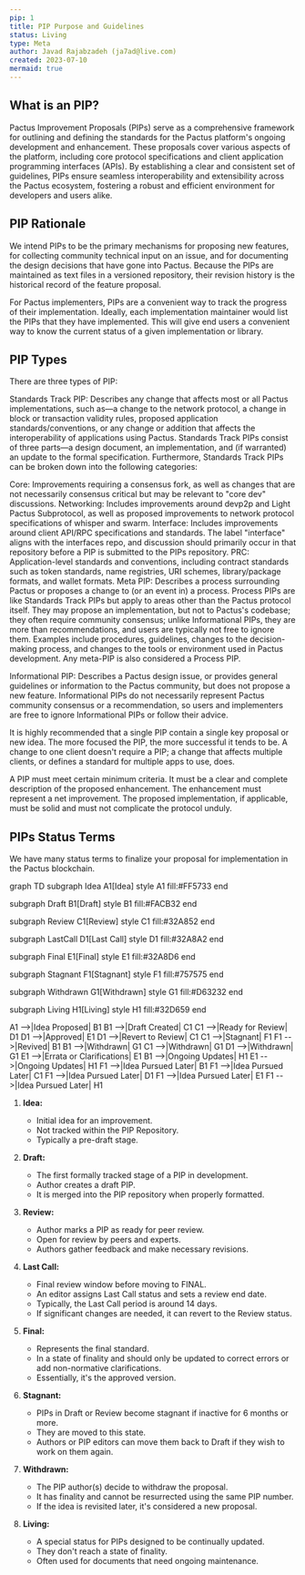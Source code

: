 ```yaml
---
pip: 1
title: PIP Purpose and Guidelines
status: Living
type: Meta
author: Javad Rajabzadeh (ja7ad@live.com)
created: 2023-07-10
mermaid: true
---
```


## What is an PIP?
Pactus Improvement Proposals (PIPs) serve as a comprehensive framework for outlining and defining the standards 
for the Pactus platform's ongoing development and enhancement. These proposals cover various aspects of the platform, 
including core protocol specifications and client application programming interfaces (APIs). By establishing a clear 
and consistent set of guidelines, PIPs ensure seamless interoperability and extensibility across the Pactus ecosystem, 
fostering a robust and efficient environment for developers and users alike.

## PIP Rationale
We intend PIPs to be the primary mechanisms for proposing new features, for collecting community technical input on an issue, and for documenting the design decisions that have gone into Pactus. Because the PIPs are maintained as text files in a versioned repository, their revision history is the historical record of the feature proposal.

For Pactus implementers, PIPs are a convenient way to track the progress of their implementation. Ideally, each implementation maintainer would list the PIPs that they have implemented. This will give end users a convenient way to know the current status of a given implementation or library.

## PIP Types
There are three types of PIP:

Standards Track PIP: Describes any change that affects most or all Pactus implementations, such as—a change to the network protocol, a change in block or transaction validity rules, proposed application standards/conventions, or any change or addition that affects the interoperability of applications using Pactus. Standards Track PIPs consist of three parts—a design document, an implementation, and (if warranted) an update to the formal specification. Furthermore, Standards Track PIPs can be broken down into the following categories:

Core: Improvements requiring a consensus fork, as well as changes that are not necessarily consensus critical but may be relevant to "core dev" discussions.
Networking: Includes improvements around devp2p and Light Pactus Subprotocol, as well as proposed improvements to network protocol specifications of whisper and swarm.
Interface: Includes improvements around client API/RPC specifications and standards. The label "interface" aligns with the interfaces repo, and discussion should primarily occur in that repository before a PIP is submitted to the PIPs repository.
PRC: Application-level standards and conventions, including contract standards such as token standards, name registries, URI schemes, library/package formats, and wallet formats.
Meta PIP: Describes a process surrounding Pactus or proposes a change to (or an event in) a process. Process PIPs are like Standards Track PIPs but apply to areas other than the Pactus protocol itself. They may propose an implementation, but not to Pactus's codebase; they often require community consensus; unlike Informational PIPs, they are more than recommendations, and users are typically not free to ignore them. Examples include procedures, guidelines, changes to the decision-making process, and changes to the tools or environment used in Pactus development. Any meta-PIP is also considered a Process PIP.

Informational PIP: Describes a Pactus design issue, or provides general guidelines or information to the Pactus community, but does not propose a new feature. Informational PIPs do not necessarily represent Pactus community consensus or a recommendation, so users and implementers are free to ignore Informational PIPs or follow their advice.

It is highly recommended that a single PIP contain a single key proposal or new idea. The more focused the PIP, the more successful it tends to be. A change to one client doesn't require a PIP; a change that affects multiple clients, or defines a standard for multiple apps to use, does.

A PIP must meet certain minimum criteria. It must be a clear and complete description of the proposed enhancement. The enhancement must represent a net improvement. The proposed implementation, if applicable, must be solid and must not complicate the protocol unduly.

## PIPs Status Terms

We have many status terms to finalize your proposal for implementation in the Pactus blockchain.

<div class="mermaid">
graph TD
  subgraph Idea
    A1[Idea]
    style A1 fill:#FF5733
  end

  subgraph Draft
    B1[Draft]
    style B1 fill:#FACB32
  end

  subgraph Review
    C1[Review]
    style C1 fill:#32A852
  end

  subgraph LastCall
    D1[Last Call]
    style D1 fill:#32A8A2
  end

  subgraph Final
    E1[Final]
    style E1 fill:#32A8D6
  end

  subgraph Stagnant
    F1[Stagnant]
    style F1 fill:#757575
  end

  subgraph Withdrawn
    G1[Withdrawn]
    style G1 fill:#D63232
  end

  subgraph Living
    H1[Living]
    style H1 fill:#32D659
  end

  A1 -->|Idea Proposed| B1
  B1 -->|Draft Created| C1
  C1 -->|Ready for Review| D1
  D1 -->|Approved| E1
  D1 -->|Revert to Review| C1
  C1 -->|Stagnant| F1
  F1 -->|Revived| B1
  B1 -->|Withdrawn| G1
  C1 -->|Withdrawn| G1
  D1 -->|Withdrawn| G1
  E1 -->|Errata or Clarifications| E1
  B1 -->|Ongoing Updates| H1
  E1 -->|Ongoing Updates| H1
  F1 -->|Idea Pursued Later| B1
  F1 -->|Idea Pursued Later| C1
  F1 -->|Idea Pursued Later| D1
  F1 -->|Idea Pursued Later| E1
  F1 -->|Idea Pursued Later| H1
</div>

1. **Idea:**  
   - Initial idea for an improvement.
   - Not tracked within the PIP Repository.
   - Typically a pre-draft stage.

2. **Draft:**  
   - The first formally tracked stage of a PIP in development.
   - Author creates a draft PIP.
   - It is merged into the PIP repository when properly formatted.

3. **Review:**  
   - Author marks a PIP as ready for peer review.
   - Open for review by peers and experts.
   - Authors gather feedback and make necessary revisions.

4. **Last Call:**  
   - Final review window before moving to FINAL.
   - An editor assigns Last Call status and sets a review end date.
   - Typically, the Last Call period is around 14 days.
   - If significant changes are needed, it can revert to the Review status.

5. **Final:**  
   - Represents the final standard.
   - In a state of finality and should only be updated to correct errors or add non-normative clarifications.
   - Essentially, it's the approved version.

6. **Stagnant:**  
   - PIPs in Draft or Review become stagnant if inactive for 6 months or more.
   - They are moved to this state.
   - Authors or PIP editors can move them back to Draft if they wish to work on them again.

7. **Withdrawn:**  
   - The PIP author(s) decide to withdraw the proposal.
   - It has finality and cannot be resurrected using the same PIP number.
   - If the idea is revisited later, it's considered a new proposal.

8. **Living:**  
   - A special status for PIPs designed to be continually updated.
   - They don't reach a state of finality.
   - Often used for documents that need ongoing maintenance.

